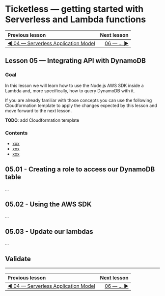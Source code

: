 # Ticketless — getting started with Serverless and Lambda functions

| Previous lesson  | Next lesson      |
| :--------------- | ---------------: |
| [◀︎ 04 — Serverless Application Model](../04-serverless-application-model)| [06 — ... ▶︎](../) |


## Lesson 05 — Integrating API with DynamoDB


### Goal

In this lesson we will learn how to use the Node.js AWS SDK inside a Lambda and, more specifically, how to query DynamoDB with it.

If you are already familiar with those concepts you can use the following Cloudformation template to apply the changes expected by this lesson and move forward to the next lesson.

**TODO**: add Cloudformation template


### Contents

- [xxx](#xxx)
- [xxx](#xxx)
- [xxx](#xxx)


## 05.01 - Creating a role to access our DynamoDB table

...


## 05.02 - Using the AWS SDK

...


## 05.03 - Update our lambdas

...


## Validate


---

| Previous lesson  | Next lesson      |
| :--------------- | ---------------: |
| [◀︎ 04 — Serverless Application Model](../04-serverless-application-model)| [06 — ... ▶︎](../) |
